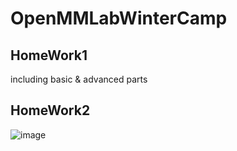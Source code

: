 # OpenMMLabWinterCamp
## HomeWork1
including basic & advanced parts
## HomeWork2
![image](./HomeWork2/basic/output.gif)